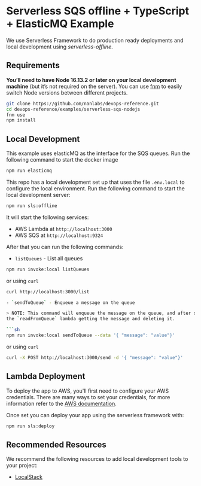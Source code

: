 # Serverless SQS offline + TypeScript + ElasticMQ Example

We use Serverless Framework to do production ready deployments and local development using
*serverless-offline*.

## Requirements

**You’ll need to have Node 16.13.2 or later on your local development machine** (but it’s not required on the server). You can use [fnm](https://github.com/Schniz/fnm) to easily switch Node versions between different projects.

```sh
git clone https://github.com/nanlabs/devops-reference.git
cd devops-reference/examples/serverless-sqs-nodejs
fnm use
npm install
```

## Local Development

This example uses elasticMQ as the interface for the SQS queues.
Run the following command to start the docker image

```sh
npm run elasticmq
```

This repo has a local development set up that uses the file `.env.local` to configure the local environment.
Run the following command to start the local development server:

```sh
npm run sls:offline
```

It will start the following services:

- AWS Lambda at `http://localhost:3000`
- AWS SQS at `http://localhost:9324`

After that you can run the following commands:

- `listQueues` - List all queues

```sh
npm run invoke:local listQueues
```

or using `curl`

```sh
curl http://localhost:3000/list

- `sendToQueue` - Enqueue a message on the queue

> NOTE: This command will enqueue the message on the queue, and after some seconds you will see
the `readFromQueue` lambda getting the message and deleting it.

```sh
npm run invoke:local sendToQueue --data '{ "message": "value"}'
```

or using `curl`

```sh
curl -X POST http://localhost:3000/send -d '{ "message": "value"}'
```

## Lambda Deployment

To deploy the app to AWS, you'll first need to configure your AWS credentials. There are many ways
to set your credentials, for more information refer to the [AWS documentation](https://docs.aws.amazon.com/cli/latest/userguide/cli-configure-quickstart.html).

Once set you can deploy your app using the serverless framework with:

```sh
npm run sls:deploy
```

## Recommended Resources

We recommend the following resources to add local development tools to your project:

- [LocalStack](../../compose-localstack/)
